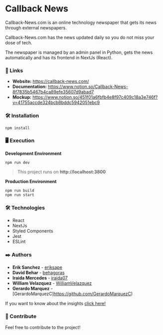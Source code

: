 # Callback News

Callback-News.com is an online technology newspaper that gets its news through external newspapers.


Callback-News.com has the news updated daily so you do not miss your dose of tech.


The newspaper is managed by an admin panel in Python, gets the news automatically and has its frontend in NextJs (React).

### 🚀 Links

 * **Website:** https://callback-news.com/
 * **Documentation:** https://www.notion.so/Callback-News-8f7835b5467b4ca89efe35607d9abad7
 * **Mockup:** https://www.notion.so/451f01a6fbfb4e8f97c409c18a3e746f?v=41755accde324bcb8bddc5942051ebc9

### 🛠 Installation
```
npm install
```

### 🖥 Execution

**Development Environment**
```
npm run dev
```

>This project runs on **http://localhost:3800**

**Production Environment**

```
npm run build
npm run start
```


### 🛠️ Technologies

  * React
  * NextJs
  * Styled Components
  * Jest
  * ESLint

### ✒️ Authors

* **Erik Sanchez** - [eriksape](https://github.com/eriksape)
* **David Behar** - [behagoras](https://github.com/behagoras)
* **Iraida Mercedes** - [iraida07](https://github.com/iraida07)
* **William Velazquez** - [WilliamVelazquez](https://github.com/WilliamVelazquez)
* **Gerardo Marquez** - [GerardoMarquezC]https://github.com/GerardoMarquezC)

If you want to know about the insights [click here!](https://github.com/callback-demons/callback-news/pulse/monthly)

### 🎁 Contribute

Feel free to contribute to the project!
